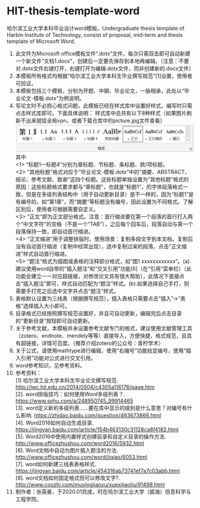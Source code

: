 # HIT-thesis-template-word
哈尔滨工业大学本科毕业设计word模板。Undergraduate thesis template of Harbin Institute of Technology, consist of proposal, mid-term and thesis template of Microsoft Word.   
1.	此文件为Microsoft office模板文件“.dotx”文件，每次只需双击即可自动新建一个新文件“文档1.docx”，创建后一定要先保存到本地再编辑。（注意：不要对.dotx文件右键打开，右键打开为编辑.dotx文件，而非创建新的.docx文件）  
2.	本模板所有格式均根据“哈尔滨工业大学本科生毕业撰写规范”[1]设置，使用者可验证。  
3.	本模板包括三个模板，分别为开题、中期、毕业论文，一脉相承，此处以“毕业论文-模板.dotx”为例说明。  
4.	写论文时不必担心格式问题，此模板已经在样式库中设置好样式，编写时只需点击样式库即可。下面具体说明：
样式库中总共有以下8种样式（如果图片刷新不出来就挂全局vpn，或者下载仓库中的picture.jpg文件查看）  
![样式](https://github.com/yhao-z/HIT-thesis-template/blob/main/picture.jpg)  
其中  
  <1> “标题1—标题4”分别为章标题、节标题、条标题、款/项标题。  
  <2> “其他标题”格式对应于“毕业论文-模板.dotx”中的“摘要、ABSTRACT、结论、参考文献、致谢”这四个标题。这些标题单独设置为“其他标题”格式的原因：这些标题格式要求都与“章标题”，也就是“标题1”，的字体段落格式一致，但是在多级列表结构中（用于自动更新目录）是不一样的，因为“标题1”是有编号的，如“第1章”，而“摘要”等标题没有编号，因此设置为不同格式。了解区别后，使用者可根据需要自定义。  
  <3> “正文”即为正文部分格式。注意：首行缩进要在第一个段落的首行打入两个“中文字符”的空格（不是一个“TAB”），之后每个回车后，段落自动与第一个段落保持一致，即自动首行缩进。  
  <4> “正文缩进”用于调整排版时。使用场景：复制多段文字到本文档，复制后没有自动首行缩进（复制中经常出现），选中复制过来的段落，点击“正文缩进”样式自动首行缩进。  
  <5> “题注”格式为插图或表格的注释部分格式，如“图1 xxxxxxxxxxxx”。(a).建议使用word自带的“插入题注”和“交叉引用”功能[6]（在“引用”菜单栏）（此功能会建立一一对应超链接，对修改论文具有很大帮助），此情况下直接点击“插入题注”即可，样式自动匹配为“题注”样式。(b).如果选择自己手打，则需要手打完之后选中文字并点击“题注”样式。  
5.	表格默认设置为三线表（根据撰写规范），插入表格只需要点击“插入”->“表格”选择插入大小即可。  
6.	目录格式已经按照撰写规范设置好，并且可自动更新，编辑完后点击目录的“更新目录”按钮即可自动更新。  
7.	关于参考文献，本模板并未设置参考文献专门的格式，建议使用文献管理工具（zotero、endnote、mendely等等）直接导入，方便快捷，格式规范，且具有超链接，详情可百度。（推荐介绍zotero的公众号：青柠学术）  
8.	关于公式，请使用mathtype进行编辑，使用“右编号”功能给定编号，使用“插入引用”功能对公式进行交叉引用。  
9.	word参考知识，见参考资料。  
10.	参考资料：  
  [1] 哈尔滨工业大学本科生毕业论文撰写规范.  
  http://jwc.hit.edu.cn/2014/0504/c4305a116176/page.htm  
  [2]. word排版技巧：如何使用Word多级列表？.  
  https://www.sohu.com/a/248950745_99914465  
  [3]. word定义新的多级列表……要在库中显示的级别是什么意思？对编号有什么影响. https://zhidao.baidu.com/question/463673866.html  
  [4]. Word2016如何自动生成目录.  
  https://jingyan.baidu.com/article/154b463130c31128ca8f4182.html  
  [5]. Word2016中使用内置样式创建目录和自定义目录的操作方法.  
  http://www.officezhushou.com/word2016/5932.html  
  [6]. Word文档中自动为图片插入题注的方法.  
  http://www.officezhushou.com/word/jiqiao/6053.html  
  [7]. word如何新建三线表表格样式.  
  https://jingyan.baidu.com/article/454316ab73741ef7a7c03abb.html  
  [8]. word文档如何固定格式但可以修改文字?.  
  http://www.coozhi.com/muyingjiaoyu/xuexijiaoliu/91498.html  
11.	制作者：张英豪，于2020.01完成，时在哈尔滨工业大学（威海）信息科学与工程学院。  
